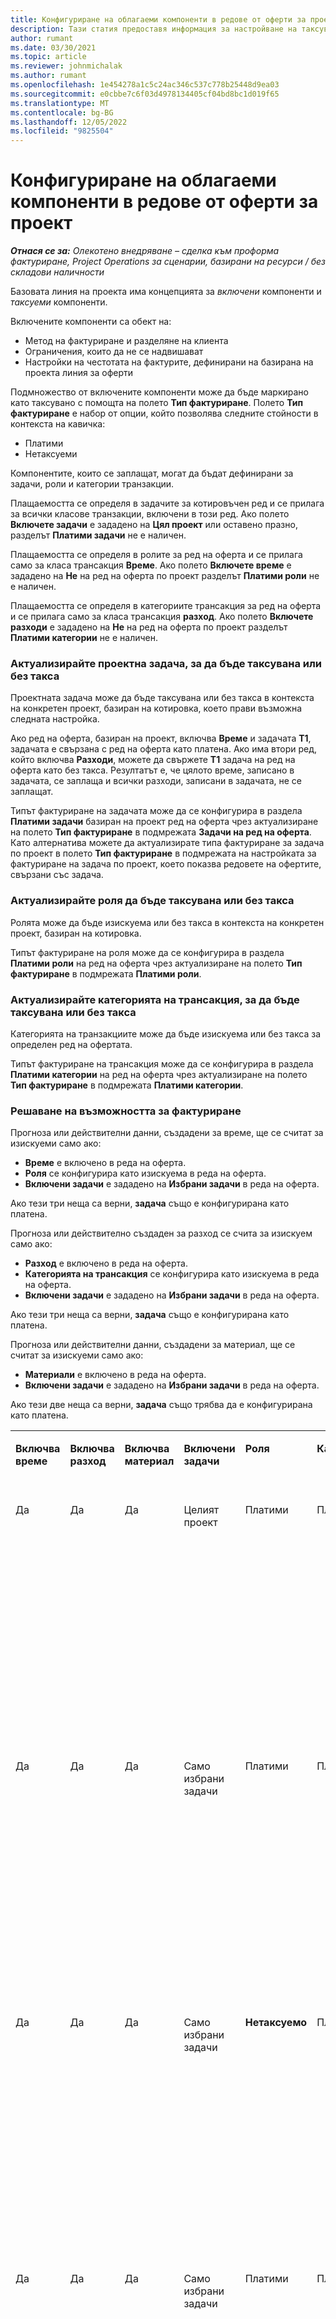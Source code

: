 ```yaml
---
title: Конфигуриране на облагаеми компоненти в редове от оферти за проект
description: Тази статия предоставя информация за настройване на таксувани и неначисляеми компоненти на базирана на проект линия за оферти.
author: rumant
ms.date: 03/30/2021
ms.topic: article
ms.reviewer: johnmichalak
ms.author: rumant
ms.openlocfilehash: 1e454278a1c5c24ac346c537c778b25448d9ea03
ms.sourcegitcommit: e0cbbe7c6f03d4978134405cf04bd8bc1d019f65
ms.translationtype: MT
ms.contentlocale: bg-BG
ms.lasthandoff: 12/05/2022
ms.locfileid: "9825504"
---
```

# <a name="configure-chargeable-components-on-project-quote-lines"></a>Конфигуриране на облагаеми компоненти в редове от оферти за проект

_**Отнася се за:** Олекотено внедряване – сделка към проформа фактуриране, Project Operations за сценарии, базирани на ресурси / без складови наличности_

Базовата линия на проекта има концепцията за *включени* компоненти и *таксуеми* компоненти.

Включените компоненти са обект на:

  - Метод на фактуриране и разделяне на клиента
  - Ограничения, които да не се надвишават 
  - Настройки на честотата на фактурите, дефинирани на базирана на проекта линия за оферти

Подмножество от включените компоненти може да бъде маркирано като таксувано с помощта на полето **Тип фактуриране**. Полето **Тип фактуриране** е набор от опции, който позволява следните стойности в контекста на кавичка:

  - Платими
  - Нетаксуеми

Компонентите, които се заплащат, могат да бъдат дефинирани за задачи, роли и категории транзакции.

Плащаемостта се определя в задачите за котировъчен ред и се прилага за всички класове транзакции, включени в този ред. Ако полето **Включете задачи** е зададено на **Цял проект** или оставено празно, разделът **Платими задачи** не е наличен.

Плащаемостта се определя в ролите за ред на оферта и се прилага само за класа трансакция **Време**. Ако полето **Включете време** е зададено на **Не** на ред на оферта по проект разделът **Платими роли** не е наличен.

Плащаемостта се определя в категориите трансакция за ред на оферта и се прилага само за класа трансакция **разход**. Ако полето **Включете разходи** е зададено на **Не** на ред на оферта по проект разделът **Платими категории** не е наличен.

### <a name="update-a-project-task-to-be-chargeable-or-non-chargeable"></a>Актуализирайте проектна задача, за да бъде таксувана или без такса

Проектната задача може да бъде таксувана или без такса в контекста на конкретен проект, базиран на котировка, което прави възможна следната настройка.

Ако ред на оферта, базиран на проект, включва **Време** и задачата **Т1**, задачата е свързана с ред на оферта като платена. Ако има втори ред, който включва **Разходи**, можете да свържете **Т1** задача на ред на оферта като без такса. Резултатът е, че цялото време, записано в задачата, се заплаща и всички разходи, записани в задачата, не се заплащат.

Типът фактуриране на задачата може да се конфигурира в раздела **Платими задачи** базиран на проект ред на оферта чрез актуализиране на полето **Тип фактуриране** в подмрежата **Задачи на ред на оферта**. Като алтернатива можете да актуализирате типа фактуриране за задача по проект в полето **Тип фактуриране** в подмрежата на настройката за фактуриране на задача по проект, което показва редовете на офертите, свързани със задача.

### <a name="update-a-role-to-be-chargeable-or-non-chargeable"></a>Актуализирайте роля да бъде таксувана или без такса

Ролята може да бъде изискуема или без такса в контекста на конкретен проект, базиран на котировка.

Типът фактуриране на роля може да се конфигурира в раздела **Платими роли** на ред на оферта чрез актуализиране на полето **Тип фактуриране** в подмрежата **Платими роли**.

### <a name="update-a-transaction-category-to-be-chargeable-or-non-chargeable"></a>Актуализирайте категорията на трансакция, за да бъде таксувана или без такса

Категорията на транзакциите може да бъде изискуема или без такса за определен ред на офертата.

Типът фактуриране на трансакция може да се конфигурира в раздела **Платими категории** на ред на оферта чрез актуализиране на полето **Тип фактуриране** в подмрежата **Платими категории**.

### <a name="resolve-chargeability"></a>Решаване на възможността за фактуриране
Прогноза или действителни данни, създадени за време, ще се считат за изискуеми само ако:

   - **Време** е включено в реда на оферта.
   - **Роля** се конфигурира като изискуема в реда на оферта.
   - **Включени задачи** е зададено на **Избрани задачи** в реда на оферта. 

Ако тези три неща са верни, **задача** също е конфигурирана като платена. 

Прогноза или действително създаден за разход се счита за изискуем само ако: 

   - **Разход** е включено в реда на оферта.
   - **Категорията на трансакция** се конфигурира като изискуема в реда на оферта.
   - **Включени задачи** е зададено на **Избрани задачи** в реда на оферта.

Ако тези три неща са верни, **задача** също е конфигурирана като платена. 

Прогноза или действителни данни, създадени за материал, ще се считат за изискуеми само ако:

   - **Материали** е включено в реда на оферта.
   - **Включени задачи** е зададено на **Избрани задачи** в реда на оферта.

Ако тези две неща са верни, **задача** също трябва да е конфигурирана като платена. 


<table border="0" cellspacing="0" cellpadding="0">
    <tbody>
        <tr>
            <td width="70" valign="top">
                <p>
                    <strong>Включва време</strong>
                </p>
            </td>
            <td width="78" valign="top">
                <p>
                    <strong>Включва разход</strong>
                    <strong></strong>
                </p>
            </td>
            <td width="63" valign="top">
                <p>
                    <strong>Включва материал</strong>
                    <strong></strong>
                </p>
            </td>
            <td width="75" valign="top">
                <p>
                    <strong>Включени задачи</strong>
                    <strong></strong>
                </p>
            </td>
            <td width="65" valign="top">
                <p>
                    <strong>Роля</strong>
                    <strong></strong>
                </p>
            </td>
            <td width="70" valign="top">
                <p>
                    <strong>Категория</strong>
                    <strong></strong>
                </p>
            </td>
            <td width="65" valign="top">
                <p>
                    <strong>Задача</strong>
                    <strong></strong>
                </p>
            </td>
            <td width="350" valign="top">
                <p>
                    <strong>Въздействие на таксуемостта</strong>
                </p>
            </td>
        </tr>
        <tr>
            <td width="70" valign="top">
                <p>
Да </p>
            </td>
            <td width="78" valign="top">
                <p>
Да </p>
            </td>
            <td width="63" valign="top">
                <p>
Да </p>
            </td>
            <td width="75" valign="top">
                <p>
Целият проект </p>
            </td>
            <td width="65" valign="top">
                <p>
Платими </p>
            </td>
            <td width="70" valign="top">
                <p>
Платими </p>
            </td>
            <td width="65" valign="top">
                <p>
Не може да се зададе </p>
            </td>
            <td width="350" valign="top">
                <p>
Таксуване по действително време: Платимо </p>
                <p>
Вид на фактурирането за действителни разходи: Платимо </p>
                <p>
Вид на фактурирането за действителни данни за материал: Платимо </p>
            </td>
        </tr>
        <tr>
            <td width="70" valign="top">
                <p>
Да </p>
            </td>
            <td width="78" valign="top">
                <p>
Да </p>
            </td>
            <td width="63" valign="top">
                <p>
Да </p>
            </td>
            <td width="75" valign="top">
                <p>
Само избрани задачи </p>
            </td>
            <td width="65" valign="top">
                <p>
Платими </p>
            </td>
            <td width="70" valign="top">
                <p>
Платими </p>
            </td>
            <td width="65" valign="top">
                <p>
Платими </p>
            </td>
            <td width="350" valign="top">
                <p>
Таксуване по действително време: Платимо </p>
                <p>
Вид на фактурирането за действителни разходи: Платимо </p>
                <p>
Вид на фактурирането за действителни данни за материал: Платимо </p>
            </td>
        </tr>
        <tr>
            <td width="70" valign="top">
                <p>
Да </p>
            </td>
            <td width="78" valign="top">
                <p>
Да </p>
            </td>
            <td width="63" valign="top">
                <p>
Да </p>
            </td>
            <td width="75" valign="top">
                <p>
Само избрани задачи </p>
            </td>
            <td width="65" valign="top">
                <p>
                    <strong>Нетаксуемо</strong>
                </p>
            </td>
            <td width="70" valign="top">
                <p>
Платими </p>
            </td>
            <td width="65" valign="top">
                <p>
Платими </p>
            </td>
            <td width="350" valign="top">
                <p>
Таксуване по действително време: <strong>Неплатимо</strong>
                </p>
                <p>
Вид на фактурирането за действителни разходи: Платимо </p>
                <p>
Вид на фактурирането за действителни данни за материал: Платимо </p>
            </td>
        </tr>
        <tr>
            <td width="70" valign="top">
                <p>
Да </p>
            </td>
            <td width="78" valign="top">
                <p>
Да </p>
            </td>
            <td width="63" valign="top">
                <p>
Да </p>
            </td>
            <td width="75" valign="top">
                <p>
Само избрани задачи </p>
            </td>
            <td width="65" valign="top">
                <p>
Платими </p>
            </td>
            <td width="70" valign="top">
                <p>
Платими </p>
            </td>
            <td width="65" valign="top">
                <p>
                    <strong>Нетаксуемо</strong>
                </p>
            </td>
            <td width="350" valign="top">
                <p>
Таксуване по действително време: <strong>Неплатимо</strong>
                </p>
                <p>
Вид на фактурирането за действителни разходи: <strong>Неплатимо</strong>
                </p>
                <p>
Вид на фактурирането за действителни данни за материал: <strong>Неплатимо</strong>
                </p>
            </td>
        </tr>
        <tr>
            <td width="70" valign="top">
                <p>
Да </p>
            </td>
            <td width="78" valign="top">
                <p>
Да </p>
            </td>
            <td width="63" valign="top">
                <p>
Да </p>
            </td>
            <td width="75" valign="top">
                <p>
Само избрани задачи </p>
            </td>
            <td width="65" valign="top">
                <p>
                    <strong>Нетаксуемо</strong>
                </p>
            </td>
            <td width="70" valign="top">
                <p>
Платими </p>
            </td>
            <td width="65" valign="top">
                <p>
                    <strong>Нетаксуемо</strong>
                </p>
            </td>
            <td width="350" valign="top">
                <p>
Таксуване по действително време: <strong>Неплатимо</strong>
                </p>
                <p>
Вид на фактурирането за действителни разходи: <strong>Неплатимо</strong>
                </p>
                <p>
Вид на фактурирането за действителни данни за материал: <strong>Неплатимо</strong>
                </p>
            </td>
        </tr>
        <tr>
            <td width="70" valign="top">
                <p>
Да </p>
            </td>
            <td width="78" valign="top">
                <p>
Да </p>
            </td>
            <td width="63" valign="top">
                <p>
Да </p>
            </td>
            <td width="75" valign="top">
                <p>
Само избрани задачи </p>
            </td>
            <td width="65" valign="top">
                <p>
                    <strong>Нетаксуемо</strong>
                </p>
            </td>
            <td width="70" valign="top">
                <p>
                    <strong>Нетаксуемо</strong>
                </p>
            </td>
            <td width="65" valign="top">
                <p>
Платими </p>
            </td>
            <td width="350" valign="top">
                <p>
Таксуване по действително време: <strong>Неплатимо</strong>
                </p>
                <p>
Вид на фактурирането за действителни разходи: <strong>Неплатимо</strong>
                </p>
                <p>
Вид на фактурирането за действителни данни за материал: Платимо </p>
            </td>
        </tr>
        <tr>
            <td width="70" valign="top">
                <p>
                    <strong>No</strong>
                </p>
            </td>
            <td width="78" valign="top">
                <p>
Да </p>
            </td>
            <td width="63" valign="top">
                <p>
Да </p>
            </td>
            <td width="75" valign="top">
                <p>
Целият проект </p>
            </td>
            <td width="65" valign="top">
                <p>
Не може да се зададе </p>
            </td>
            <td width="70" valign="top">
                <p>
                    <strong>Платими</strong>
                </p>
            </td>
            <td width="65" valign="top">
                <p>
Не може да се зададе </p>
            </td>
            <td width="350" valign="top">
                <p>
Таксуване по действително време: <strong>Неналично</strong>
                </p>
                <p>
Вид на фактурирането за действителни разходи: Платимо </p>
                <p>
Вид на фактурирането за действителни данни за материал: Платимо </p>
            </td>
        </tr>
        <tr>
            <td width="70" valign="top">
                <p>
                    <strong>No</strong>
                </p>
            </td>
            <td width="78" valign="top">
                <p>
Да </p>
            </td>
            <td width="63" valign="top">
                <p>
Да </p>
            </td>
            <td width="75" valign="top">
                <p>
Целият проект </p>
            </td>
            <td width="65" valign="top">
                <p>
Не може да се зададе </p>
            </td>
            <td width="70" valign="top">
                <p>
                    <strong>Нетаксуемо</strong>
                </p>
            </td>
            <td width="65" valign="top">
                <p>
Не може да се зададе </p>
            </td>
            <td width="350" valign="top">
                <p>
Таксуване по действително време: <strong>Неналично</strong>
                </p>
                <p>
Вид на фактурирането за действителни разходи: <strong>Неплатимо</strong>
                </p>
                <p>
Вид на фактурирането за действителни данни за материал: Платимо </p>
            </td>
        </tr>
        <tr>
            <td width="70" valign="top">
                <p>
Да </p>
            </td>
            <td width="78" valign="top">
                <p>
                    <strong>No</strong>
                </p>
            </td>
            <td width="63" valign="top">
                <p>
Да </p>
            </td>
            <td width="75" valign="top">
                <p>
Целият проект </p>
            </td>
            <td width="65" valign="top">
                <p>
Платими </p>
            </td>
            <td width="70" valign="top">
                <p>
Не може да се зададе </p>
            </td>
            <td width="65" valign="top">
                <p>
Не може да се зададе </p>
            </td>
            <td width="350" valign="top">
                <p>
Таксуване по действително време: Платимо </p>
                <p>
Вид на фактурирането за действителни разходи: <strong>Неналично</strong>
                </p>
                <p>
Вид на фактурирането за действителни данни за материал: Платимо </p>
            </td>
        </tr>
        <tr>
            <td width="70" valign="top">
                <p>
Да </p>
            </td>
            <td width="78" valign="top">
                <p>
                    <strong>No</strong>
                </p>
            </td>
            <td width="63" valign="top">
                <p>
Да </p>
            </td>
            <td width="75" valign="top">
                <p>
Целият проект </p>
            </td>
            <td width="65" valign="top">
                <p>
                    <strong>Нетаксуемо</strong>
                </p>
            </td>
            <td width="70" valign="top">
                <p>
Не може да се зададе </p>
            </td>
            <td width="65" valign="top">
                <p>
Не може да се зададе </p>
            </td>
            <td width="350" valign="top">
                <p>
Таксуване по действително време: <strong>Неплатимо </strong>
                </p>
                <p>
Вид на фактурирането за действителни разходи: <strong>Неналично</strong>
                </p>
                <p>
Вид на фактурирането за действителни данни за материал: Платимо </p>
            </td>
        </tr>
        <tr>
            <td width="70" valign="top">
                <p>
Да </p>
            </td>
            <td width="78" valign="top">
                <p>
Да </p>
            </td>
            <td width="63" valign="top">
                <p>
                    <strong>No</strong>
                </p>
            </td>
            <td width="75" valign="top">
                <p>
Целият проект </p>
            </td>
            <td width="65" valign="top">
                <p>
Платими </p>
            </td>
            <td width="70" valign="top">
                <p>
Платими </p>
            </td>
            <td width="65" valign="top">
                <p>
Не може да се зададе </p>
            </td>
            <td width="350" valign="top">
                <p>
Таксуване по действително време: Платимо </p>
                <p>
Вид на фактурирането за действителни разходи: Платимо </p>
                <p>
Вид на фактурирането за действителни данни за материали: <strong>Неналично</strong>
                </p>
            </td>
        </tr>
        <tr>
            <td width="70" valign="top">
                <p>
Да </p>
            </td>
            <td width="78" valign="top">
                <p>
Да </p>
            </td>
            <td width="63" valign="top">
                <p>
                    <strong>No</strong>
                </p>
            </td>
            <td width="75" valign="top">
                <p>
Целият проект </p>
            </td>
            <td width="65" valign="top">
                <p>
                    <strong>Нетаксуемо</strong>
                </p>
            </td>
            <td width="70" valign="top">
                <p>
                    <strong>Нетаксуеми</strong>
                </p>
            </td>
            <td width="65" valign="top">
                <p>
Не може да се зададе </p>
            </td>
            <td width="350" valign="top">
                <p>
Таксуване по действително време: <strong>Неплатимо </strong>
                </p>
                <p>
Вид на фактурирането за действителни разходи: <strong>Неплатимо</strong>
                </p>
                <p>
Вид на фактурирането за действителни данни за материали: <strong>Неналично</strong>
                </p>
            </td>
        </tr>
    </tbody>
</table>



[!INCLUDE[footer-include](../../includes/footer-banner.md)]
